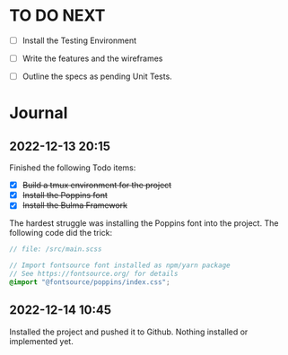 # TO DO NEXT

- [ ] Install the Testing Environment
- [ ] Write the features and the wireframes
- [ ] Outline the specs as pending Unit Tests.


# Journal

## 2022-12-13 20:15

Finished the following Todo items:

- [x] ~~Build a tmux environment for the project~~
- [x] ~~Install the Poppins font~~
- [x] ~~Install the Bulma Framework~~

The hardest struggle was installing the Poppins font into the project. The following code did the trick:

```scss
// file: /src/main.scss

// Import fontsource font installed as npm/yarn package
// See https://fontsource.org/ for details
@import "@fontsource/poppins/index.css";
```


## 2022-12-14 10:45

Installed the project and pushed it to Github. Nothing installed or implemented yet.
